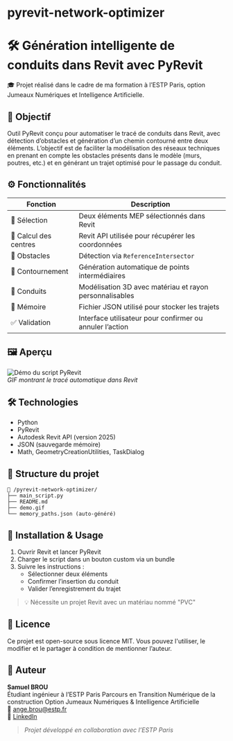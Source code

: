 # pyrevit-network-optimizer

# 🛠️ Génération intelligente de conduits dans Revit avec PyRevit

🎓 Projet réalisé dans le cadre de ma formation à l’ESTP Paris, option Jumeaux Numériques et Intelligence Artificielle.

## 🎯 Objectif

Outil PyRevit conçu pour automatiser le tracé de conduits dans Revit, avec détection d’obstacles et génération d’un chemin contourné entre deux éléments.
L’objectif est de faciliter la modélisation des réseaux techniques en prenant en compte les obstacles présents dans le modèle (murs, poutres, etc.) et en générant un trajet optimisé pour le passage du conduit.

## ⚙️ Fonctionnalités

| Fonction | Description |
|----------|-------------|
| 🧩 Sélection | Deux éléments MEP sélectionnés dans Revit |
| 📍 Calcul des centres | Revit API utilisée pour récupérer les coordonnées |
| 🚧 Obstacles | Détection via `ReferenceIntersector` |
| 🔁 Contournement | Génération automatique de points intermédiaires |
| 📐 Conduits | Modélisation 3D avec matériau et rayon personnalisables |
| 💾 Mémoire | Fichier JSON utilisé pour stocker les trajets |
| ✅ Validation | Interface utilisateur pour confirmer ou annuler l’action |


## 🖼️ Aperçu

![Démo du script PyRevit](demo.gif)  
*GIF montrant le tracé automatique dans Revit*

## 🛠️ Technologies

- Python 
- PyRevit
- Autodesk Revit API (version 2025)
- JSON (sauvegarde mémoire)
- Math, GeometryCreationUtilities, TaskDialog

## 📂 Structure du projet

```
📁 /pyrevit-network-optimizer/
├── main_script.py
├── README.md
├── demo.gif
└── memory_paths.json (auto-généré)
```

## 📎 Installation & Usage

1. Ouvrir Revit et lancer PyRevit
2. Charger le script dans un bouton custom via un bundle
3. Suivre les instructions :
   - Sélectionner deux éléments
   - Confirmer l’insertion du conduit
   - Valider l’enregistrement du trajet

> 💡 Nécessite un projet Revit avec un matériau nommé "PVC"

## 🔐 Licence

Ce projet est open-source sous licence MIT. Vous pouvez l'utiliser, le modifier et le partager à condition de mentionner l’auteur.

## 👤 Auteur

**Samuel BROU**  
Étudiant ingénieur à l’ESTP Paris
Parcours en Transition Numérique de la construction
Option Jumeaux Numériques & Intelligence Artificielle  
📧 ange.brou@estp.fr  
🔗 [LinkedIn](https://www.linkedin.com/in/brou-ange-samuel-8945442aa?lipi=urn%3Ali%3Apage%3Ad_flagship3_profile_view_base_contact_details%3BjVq%2FbBG2SpG6xsyqPbvaPw%3D%3D)

> *Projet développé en collaboration avec l’ESTP Paris*

